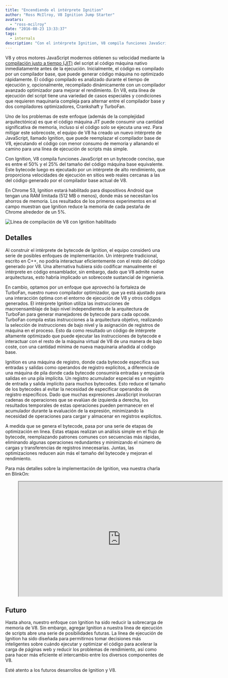 ```yaml
---
title: "Encendiendo el intérprete Ignition"
author: "Ross McIlroy, V8 Ignition Jump Starter"
avatars: 
  - "ross-mcilroy"
date: "2016-08-23 13:33:37"
tags: 
  - internals
description: "Con el intérprete Ignition, V8 compila funciones JavaScript en un bytecode conciso, que es entre el 50% y el 25% del tamaño del código máquina base equivalente."
---
```

V8 y otros motores JavaScript modernos obtienen su velocidad mediante la [compilación justo a tiempo (JIT)](https://es.wikipedia.org/wiki/Compilaci%C3%B3n_justo_a_tiempo) del script al código máquina nativo inmediatamente antes de la ejecución. Inicialmente, el código es compilado por un compilador base, que puede generar código máquina no optimizado rápidamente. El código compilado es analizado durante el tiempo de ejecución y, opcionalmente, recompilado dinámicamente con un compilador avanzado optimizador para mejorar el rendimiento. En V8, esta línea de ejecución del script tiene una variedad de casos especiales y condiciones que requieren maquinaria compleja para alternar entre el compilador base y dos compiladores optimizadores, Crankshaft y TurboFan.

<!--truncate-->
Uno de los problemas de este enfoque (además de la complejidad arquitectónica) es que el código máquina JIT puede consumir una cantidad significativa de memoria, incluso si el código solo se ejecuta una vez. Para mitigar este sobrecoste, el equipo de V8 ha creado un nuevo intérprete de JavaScript, llamado Ignition, que puede reemplazar el compilador base de V8, ejecutando el código con menor consumo de memoria y allanando el camino para una línea de ejecución de scripts más simple.

Con Ignition, V8 compila funciones JavaScript en un bytecode conciso, que es entre el 50% y el 25% del tamaño del código máquina base equivalente. Este bytecode luego es ejecutado por un intérprete de alto rendimiento, que proporciona velocidades de ejecución en sitios web reales cercanas a las del código generado por el compilador base actual de V8.

En Chrome 53, Ignition estará habilitado para dispositivos Android que tengan una RAM limitada (512 MB o menos), donde más se necesitan los ahorros de memoria. Los resultados de los primeros experimentos en el campo muestran que Ignition reduce la memoria de cada pestaña de Chrome alrededor de un 5%.

![Línea de compilación de V8 con Ignition habilitado](/_img/ignition-interpreter/ignition-pipeline.png)

## Detalles

Al construir el intérprete de bytecode de Ignition, el equipo consideró una serie de posibles enfoques de implementación. Un intérprete tradicional, escrito en C++, no podría interactuar eficientemente con el resto del código generado por V8. Una alternativa hubiera sido codificar manualmente el intérprete en código ensamblador, sin embargo, dado que V8 admite nueve arquitecturas, esto habría implicado un sobrecoste sustancial de ingeniería.

En cambio, optamos por un enfoque que aprovechó la fortaleza de TurboFan, nuestro nuevo compilador optimizador, que ya está ajustado para una interacción óptima con el entorno de ejecución de V8 y otros códigos generados. El intérprete Ignition utiliza las instrucciones de macroensamblaje de bajo nivel independientes de la arquitectura de TurboFan para generar manejadores de bytecode para cada opcode. TurboFan compila estas instrucciones a la arquitectura objetivo, realizando la selección de instrucciones de bajo nivel y la asignación de registros de máquina en el proceso. Esto da como resultado un código de intérprete altamente optimizado que puede ejecutar las instrucciones de bytecode e interactuar con el resto de la máquina virtual de V8 de una manera de bajo coste, con una cantidad mínima de nueva maquinaria añadida al código base.

Ignition es una máquina de registro, donde cada bytecode especifica sus entradas y salidas como operandos de registro explícitos, a diferencia de una máquina de pila donde cada bytecode consumiría entradas y empujaría salidas en una pila implícita. Un registro acumulador especial es un registro de entrada y salida implícito para muchos bytecodes. Esto reduce el tamaño de los bytecodes al evitar la necesidad de especificar operandos de registro específicos. Dado que muchas expresiones JavaScript involucran cadenas de operaciones que se evalúan de izquierda a derecha, los resultados temporales de estas operaciones pueden permanecer en el acumulador durante la evaluación de la expresión, minimizando la necesidad de operaciones para cargar y almacenar en registros explícitos.

A medida que se genera el bytecode, pasa por una serie de etapas de optimización en línea. Estas etapas realizan un análisis simple en el flujo de bytecode, reemplazando patrones comunes con secuencias más rápidas, eliminando algunas operaciones redundantes y minimizando el número de cargas y transferencias de registros innecesarias. Juntas, las optimizaciones reducen aún más el tamaño del bytecode y mejoran el rendimiento.

Para más detalles sobre la implementación de Ignition, vea nuestra charla en BlinkOn:

<figure>
  <div class="video video-16:9">
    <iframe src="https://www.youtube.com/embed/r5OWCtuKiAk" width="640" height="360" loading="lazy"></iframe>
  </div>
</figure>

## Futuro

Hasta ahora, nuestro enfoque con Ignition ha sido reducir la sobrecarga de memoria de V8. Sin embargo, agregar Ignition a nuestra línea de ejecución de scripts abre una serie de posibilidades futuras. La línea de ejecución de Ignition ha sido diseñada para permitirnos tomar decisiones más inteligentes sobre cuándo ejecutar y optimizar el código para acelerar la carga de páginas web y reducir los problemas de rendimiento, así como para hacer más eficiente el intercambio entre los diversos componentes de V8.

Esté atento a los futuros desarrollos de Ignition y V8.
